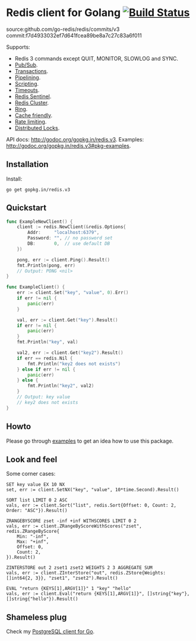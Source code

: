 # Redis client for Golang [![Build Status](https://travis-ci.org/go-redis/redis.png?branch=master)](https://travis-ci.org/go-redis/redis)
source:github.com/go-redis/redis/commits/v3
commit:f7d4933032ef7d641fcea89be8a7c27c83a6f011

Supports:

- Redis 3 commands except QUIT, MONITOR, SLOWLOG and SYNC.
- [Pub/Sub](http://godoc.org/gopkg.in/redis.v3#PubSub).
- [Transactions](http://godoc.org/gopkg.in/redis.v3#Multi).
- [Pipelining](http://godoc.org/gopkg.in/redis.v3#Client.Pipeline).
- [Scripting](http://godoc.org/gopkg.in/redis.v3#Script).
- [Timeouts](http://godoc.org/gopkg.in/redis.v3#Options).
- [Redis Sentinel](http://godoc.org/gopkg.in/redis.v3#NewFailoverClient).
- [Redis Cluster](http://godoc.org/gopkg.in/redis.v3#NewClusterClient).
- [Ring](http://godoc.org/gopkg.in/redis.v3#NewRing).
- [Cache friendly](https://github.com/go-redis/cache).
- [Rate limiting](https://github.com/go-redis/rate).
- [Distributed Locks](https://github.com/bsm/redis-lock).

API docs: http://godoc.org/gopkg.in/redis.v3.
Examples: http://godoc.org/gopkg.in/redis.v3#pkg-examples.

## Installation

Install:

    go get gopkg.in/redis.v3

## Quickstart

```go
func ExampleNewClient() {
	client := redis.NewClient(&redis.Options{
		Addr:     "localhost:6379",
		Password: "", // no password set
		DB:       0,  // use default DB
	})

	pong, err := client.Ping().Result()
	fmt.Println(pong, err)
	// Output: PONG <nil>
}

func ExampleClient() {
	err := client.Set("key", "value", 0).Err()
	if err != nil {
		panic(err)
	}

	val, err := client.Get("key").Result()
	if err != nil {
		panic(err)
	}
	fmt.Println("key", val)

	val2, err := client.Get("key2").Result()
	if err == redis.Nil {
		fmt.Println("key2 does not exists")
	} else if err != nil {
		panic(err)
	} else {
		fmt.Println("key2", val2)
	}
	// Output: key value
	// key2 does not exists
}
```

## Howto

Please go through [examples](http://godoc.org/gopkg.in/redis.v3#pkg-examples) to get an idea how to use this package.

## Look and feel

Some corner cases:

    SET key value EX 10 NX
    set, err := client.SetNX("key", "value", 10*time.Second).Result()

    SORT list LIMIT 0 2 ASC
    vals, err := client.Sort("list", redis.Sort{Offset: 0, Count: 2, Order: "ASC"}).Result()

    ZRANGEBYSCORE zset -inf +inf WITHSCORES LIMIT 0 2
    vals, err := client.ZRangeByScoreWithScores("zset", redis.ZRangeByScore{
        Min: "-inf",
        Max: "+inf",
        Offset: 0,
        Count: 2,
    }).Result()

    ZINTERSTORE out 2 zset1 zset2 WEIGHTS 2 3 AGGREGATE SUM
    vals, err := client.ZInterStore("out", redis.ZStore{Weights: []int64{2, 3}}, "zset1", "zset2").Result()

    EVAL "return {KEYS[1],ARGV[1]}" 1 "key" "hello"
    vals, err := client.Eval("return {KEYS[1],ARGV[1]}", []string{"key"}, []string{"hello"}).Result()

## Shameless plug

Check my [PostgreSQL client for Go](https://github.com/go-pg/pg).
